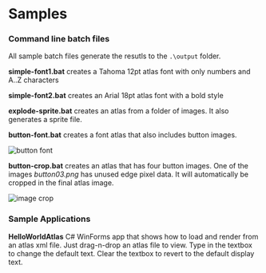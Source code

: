 # Samples #

### Command line batch files ###
All sample batch files generate the resutls to the ``.\output`` folder.

**simple-font1.bat** creates a Tahoma 12pt atlas font with only numbers and A..Z characters

**simple-font2.bat** creates an Arial 18pt atlas font with a bold style

**explode-sprite.bat** creates an atlas from a folder of images.  It also generates a sprite file.

**button-font.bat** creates a font atlas that also includes button images.

![button font](https://github.com/foobit/twobit-atlas/raw/master/doc/button-font.png)

**button-crop.bat** creates an atlas that has four button images. One of the images _button03.png_ has unused edge pixel data. It will automatically be cropped in the final atlas image.

![image crop](https://github.com/foobit/twobit-atlas/raw/master/doc/image-crop.png)

### Sample Applications ###

**HelloWorldAtlas** C# WinForms app that shows how to load and render from an atlas xml file.  Just drag-n-drop an atlas file to view.  Type in the textbox to change the default text. Clear the textbox to revert to the default display text.
